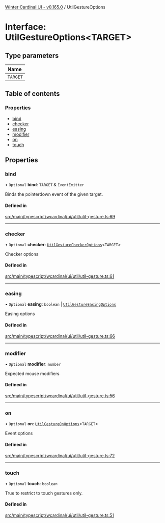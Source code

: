 [Winter Cardinal UI - v0.165.0](../index.md) / UtilGestureOptions

# Interface: UtilGestureOptions<TARGET\>

## Type parameters

| Name |
| :------ |
| `TARGET` |

## Table of contents

### Properties

- [bind](UtilGestureOptions.md#bind)
- [checker](UtilGestureOptions.md#checker)
- [easing](UtilGestureOptions.md#easing)
- [modifier](UtilGestureOptions.md#modifier)
- [on](UtilGestureOptions.md#on)
- [touch](UtilGestureOptions.md#touch)

## Properties

### bind

• `Optional` **bind**: `TARGET` & `EventEmitter`

Binds the pointerdown event of the given target.

#### Defined in

[src/main/typescript/wcardinal/ui/util/util-gesture.ts:69](https://github.com/winter-cardinal/winter-cardinal-ui/blob/v0.165.0/src/main/typescript/wcardinal/ui/util/util-gesture.ts#L69)

___

### checker

• `Optional` **checker**: [`UtilGestureCheckerOptions`](UtilGestureCheckerOptions.md)<`TARGET`\>

Checker options

#### Defined in

[src/main/typescript/wcardinal/ui/util/util-gesture.ts:61](https://github.com/winter-cardinal/winter-cardinal-ui/blob/v0.165.0/src/main/typescript/wcardinal/ui/util/util-gesture.ts#L61)

___

### easing

• `Optional` **easing**: `boolean` \| [`UtilGestureEasingOptions`](UtilGestureEasingOptions.md)

Easing options

#### Defined in

[src/main/typescript/wcardinal/ui/util/util-gesture.ts:66](https://github.com/winter-cardinal/winter-cardinal-ui/blob/v0.165.0/src/main/typescript/wcardinal/ui/util/util-gesture.ts#L66)

___

### modifier

• `Optional` **modifier**: `number`

Expected mouse modifiers

#### Defined in

[src/main/typescript/wcardinal/ui/util/util-gesture.ts:56](https://github.com/winter-cardinal/winter-cardinal-ui/blob/v0.165.0/src/main/typescript/wcardinal/ui/util/util-gesture.ts#L56)

___

### on

• `Optional` **on**: [`UtilGestureOnOptions`](UtilGestureOnOptions.md)<`TARGET`\>

Event options

#### Defined in

[src/main/typescript/wcardinal/ui/util/util-gesture.ts:72](https://github.com/winter-cardinal/winter-cardinal-ui/blob/v0.165.0/src/main/typescript/wcardinal/ui/util/util-gesture.ts#L72)

___

### touch

• `Optional` **touch**: `boolean`

True to restrict to touch gestures only.

#### Defined in

[src/main/typescript/wcardinal/ui/util/util-gesture.ts:51](https://github.com/winter-cardinal/winter-cardinal-ui/blob/v0.165.0/src/main/typescript/wcardinal/ui/util/util-gesture.ts#L51)
